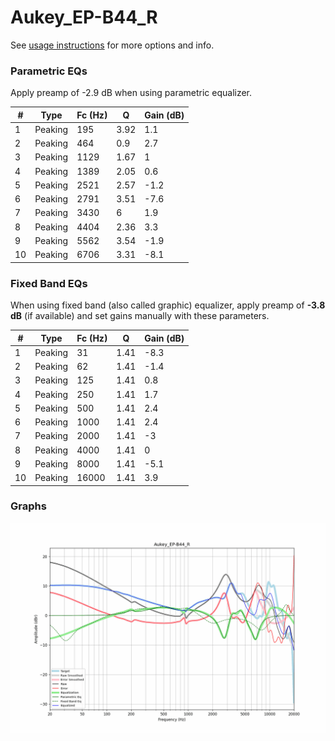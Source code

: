 # Aukey_EP-B44_R
See [usage instructions](https://github.com/jaakkopasanen/AutoEq#usage) for more options and info.

### Parametric EQs
Apply preamp of -2.9 dB when using parametric equalizer.

|   # | Type    |   Fc (Hz) |    Q |   Gain (dB) |
|-----|---------|-----------|------|-------------|
|   1 | Peaking |       195 | 3.92 |         1.1 |
|   2 | Peaking |       464 | 0.9  |         2.7 |
|   3 | Peaking |      1129 | 1.67 |         1   |
|   4 | Peaking |      1389 | 2.05 |         0.6 |
|   5 | Peaking |      2521 | 2.57 |        -1.2 |
|   6 | Peaking |      2791 | 3.51 |        -7.6 |
|   7 | Peaking |      3430 | 6    |         1.9 |
|   8 | Peaking |      4404 | 2.36 |         3.3 |
|   9 | Peaking |      5562 | 3.54 |        -1.9 |
|  10 | Peaking |      6706 | 3.31 |        -8.1 |

### Fixed Band EQs
When using fixed band (also called graphic) equalizer, apply preamp of **-3.8 dB** (if available) and set gains manually with these parameters.

|   # | Type    |   Fc (Hz) |    Q |   Gain (dB) |
|-----|---------|-----------|------|-------------|
|   1 | Peaking |        31 | 1.41 |        -8.3 |
|   2 | Peaking |        62 | 1.41 |        -1.4 |
|   3 | Peaking |       125 | 1.41 |         0.8 |
|   4 | Peaking |       250 | 1.41 |         1.7 |
|   5 | Peaking |       500 | 1.41 |         2.4 |
|   6 | Peaking |      1000 | 1.41 |         2.4 |
|   7 | Peaking |      2000 | 1.41 |        -3   |
|   8 | Peaking |      4000 | 1.41 |         0   |
|   9 | Peaking |      8000 | 1.41 |        -5.1 |
|  10 | Peaking |     16000 | 1.41 |         3.9 |

### Graphs
![](./Aukey_EP-B44_R.png)
